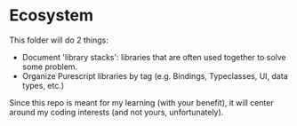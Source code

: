 # Ecosystem

This folder will do 2 things:
- Document 'library stacks': libraries that are often used together to solve some problem.
- Organize Purescript libraries by tag (e.g. Bindings, Typeclasses, UI, data types, etc.)

Since this repo is meant for my learning (with your benefit), it will center around my coding interests (and not yours, unfortunately).
